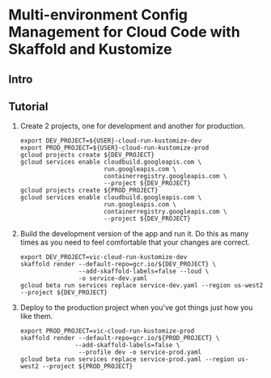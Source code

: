 # Multi-environment Config Management for Cloud Code with Skaffold and Kustomize

## Intro

## Tutorial

1. Create 2 projects, one for development and another for production.

    ```shell
    export DEV_PROJECT=${USER}-cloud-run-kustomize-dev
    export PROD_PROJECT=${USER}-cloud-run-kustomize-prod
    gcloud projects create ${DEV_PROJECT}
    gcloud services enable cloudbuild.googleapis.com \
                           run.googleapis.com \
                           containerregistry.googleapis.com \
                           --project ${DEV_PROJECT}
    gcloud projects create ${PROD_PROJECT}
    gcloud services enable cloudbuild.googleapis.com \
                           run.googleapis.com \
                           containerregistry.googleapis.com \
                           --project ${DEV_PROJECT}
    ```

1. Build the development version of the app and run it. Do this as many times as you need to feel comfortable that your changes are correct.

    ```shell
    export DEV_PROJECT=vic-cloud-run-kustomize-dev
    skaffold render --default-repo=gcr.io/${DEV_PROJECT} \
                    --add-skaffold-labels=false --loud \
                    -o service-dev.yaml
    gcloud beta run services replace service-dev.yaml --region us-west2 --project ${DEV_PROJECT}
    ```

1. Deploy to the production project when you've got things just how you like them.

    ```shell
    export PROD_PROJECT=vic-cloud-run-kustomize-prod
    skaffold render --default-repo=gcr.io/${PROD_PROJECT} \
                   --add-skaffold-labels=false \
                    --profile dev -o service-prod.yaml
    gcloud beta run services replace service-prod.yaml --region us-west2 --project ${PROD_PROJECT}
    ```
